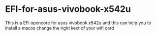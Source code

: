 # EFI-for-asus-vivobook-x542u
This is a EFi opencore for asus vivobook x542u and this can help you to install a macos 
change the right kext of your wifi card 
